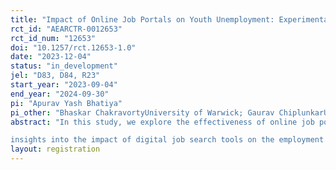 ```yaml
---
title: "Impact of Online Job Portals on Youth Unemployment: Experimental Evidence from India"
rct_id: "AEARCTR-0012653"
rct_id_num: "12653"
doi: "10.1257/rct.12653-1.0"
date: "2023-12-04"
status: "in_development"
jel: "D83, D84, R23"
start_year: "2023-09-04"
end_year: "2024-09-30"
pi: "Apurav Yash Bhatiya"
pi_other: "Bhaskar ChakravortyUniversity of Warwick; Gaurav ChiplunkarUniversity of Virginia; Clément ImbertSciences Po"
abstract: "In this study, we explore the effectiveness of online job portals in reducing youth unemployment in rural India, focusing on the Work India platform. This randomized controlled trial of around 500 trainees from 20 vocational training batches in Bihar, predominantly targeting marginalized groups like females and scheduled castes and tribes. The intervention consists of hands-on training on using Work India, contrasting with control groups that receive no such training. Our aim is to assess whether this training enhances job awareness and aligns job preferences with actual opportunities, potentially improving employment outcomes for disadvantaged youth. This research offers valuable
insights into the impact of digital job search tools on the employment prospects of disadvantaged youth in developing countries, contributing to the broader discourse on scalable solutions for youth unemployment."
layout: registration
---
```


